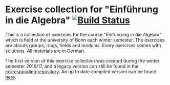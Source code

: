 # Exercise collection for "Einführung in die Algebra" [![Build Status](https://travis-ci.org/cionx/einfuehrung-in-die-algebra-exercise-collection.svg?branch=master)][1]

This is a collection of exercises for the course "Einführung in die Algebra" which is held at the university of Bonn each winter semester.
The exercises are abouts groups, rings, fields and modules.
Every exercises comes with solutions.
All materials are in German.

The first version of this exercise collection was created during the winter semester 2016/17, and a legacy version can still be found in the [corresponding repository][1].
An up to date compiled version can be found [here][2].

[1]: https://github.com/cionx/einfuehrung-in-die-algebra-tutorial-ws-16-17
[2]: https://github.com/cionx/einfuehrung-in-die-algebra-exercise-collection/blob/gh-pages/exercises.pdf
